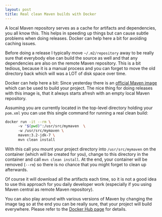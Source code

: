 ```yaml
---
layout: post
title: Real clean Maven builds with Docker
---
```


A local Maven repository serves as a cache for artifacts and dependencies, you all know this. This helps in speeding up things but can cause subtle problems when doing releases. Docker can help here a bit for avoiding caching issues.
<!-- more -->

Before doing a release I typically move `~/.m2/repository` away to be really sure that everybody else can build the source as well and that any dependencies are also on the remote Maven repository. This is a bit tedious, because it is a manual process and you can forget to move the old directory back which will was a LOT of disk space over time.

Docker can help here a bit: Since yesterday there is an [official Maven image][1] which can be used to build your project. The nice thing for doing releases with this image is, that it always starts afresh with an empty local Maven repository. 

Assuming you are currently located in the top-level directory holding your `pom.xml` you can use this single command for running a real clean build:

````bash
docker run -it --rm \ 
      -v "$(pwd)":/usr/src/mymaven  \ 
      -w /usr/src/mymaven \ 
      maven:3.2-jdk-7 \
      mvn clean install
````

With this call you mount your project directory into `/usr/src/mymaven` on the container (which will be created for you), change to this directory in the container and call `mvn clean install`. At the end, your container will be removed (`--rm`) so there is no chance that you might forget to clean up afterwards.

Of course it will download all the artifacts each time, so it is not a good idea to use this approach for you daily developer work (especially if you using Maven central as remote Maven repository).

You can also play around with various versions of Maven by changing the image tag so at the end you can be really sure, that your project will build everywhere. Please refer to the [Docker Hub page][2] for details. 

[1]:	https://registry.hub.docker.com/_/maven/
[2]:	https://registry.hub.docker.com/_/maven/